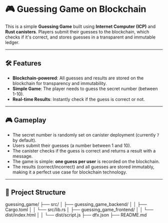 # 🎮 Guessing Game on Blockchain

This is a simple **Guessing Game** built using **Internet Computer (ICP)** and **Rust canisters**. Players submit their guesses to the blockchain, which checks if it's correct, and stores guesses in a transparent and immutable ledger.

---

## 🛠 Features

- **Blockchain-powered**: All guesses and results are stored on the blockchain for transparency and immutability.
- **Simple Game**: The player needs to guess the secret number (between 1-10).
- **Real-time Results**: Instantly check if the guess is correct or not.

---

## 🎮 Gameplay

- The secret number is randomly set on canister deployment (currently `7` by default).
- Users submit their guesses (a number between 1 and 10).
- The canister checks if the guess is correct and returns a result with a message.
- The game is simple: **one guess per user** is recorded on the blockchain.
- The results (correct/incorrect) and all guesses are stored immutably, making it a perfect use case for blockchain technology.

---

## 📁 Project Structure

guessing_game/
├── src/
│   ├── guessing_game_backend/
│   │   ├── Cargo.toml
│   │   └── src/lib.rs
│   ├── guessing_game_frontend/
│   │   └── dist/index.html
│   │   └── dist/script.js
├── dfx.json
├── README.md
